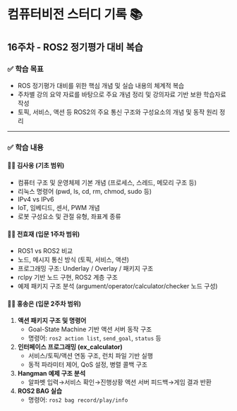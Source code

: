 # 컴퓨터비전 스터디 기록 📚  

## 16주차 - ROS2 정기평가 대비 복습

### ✅ 학습 목표  
- ROS 정기평가 대비를 위한 핵심 개념 및 실습 내용의 체계적 복습  
- 주차별 강의 요약 자료를 바탕으로 주요 개념 정리 및 강의자료 기반 보완 학습자료 작성  
- 토픽, 서비스, 액션 등 ROS2의 주요 통신 구조와 구성요소의 개념 및 동작 원리 정리  

---

### ✅ 학습 내용  

#### 👨‍🏫 김사웅 (기초 범위)  
- 컴퓨터 구조 및 운영체제 기본 개념 (프로세스, 스레드, 메모리 구조 등)  
- 리눅스 명령어 (pwd, ls, cd, rm, chmod, sudo 등)  
- IPv4 vs IPv6  
- IoT, 임베디드, 센서, PWM 개념  
- 로봇 구성요소 및 관절 유형, 좌표계 종류  

#### 👨‍🏫 전효재 (입문 1주차 범위)  
- ROS1 vs ROS2 비교  
- 노드, 메시지 통신 방식 (토픽, 서비스, 액션)  
- 프로그래밍 구조: Underlay / Overlay / 패키지 구조  
- rclpy 기반 노드 구현, ROS2 계층 구조  
- 예제 패키지 구조 분석 (argument/operator/calculator/checker 노드 구성)  

#### 👩‍🏫 홍송은 (입문 2주차 범위)  
1. **액션 패키지 구조 및 명령어**  
   - Goal-State Machine 기반 액션 서버 동작 구조  
   - 명령어: `ros2 action list`, `send_goal`, `status` 등  
2. **인터페이스 프로그래밍 (ex_calculator)**  
   - 서비스/토픽/액션 연동 구조, 런치 파일 기반 실행  
   - 동적 파라미터 제어, QoS 설정, 병렬 콜백 구조  
3. **Hangman 예제 구조 분석**  
   - 알파벳 입력→서비스 확인→진행상황 액션 서버 피드백→게임 결과 반환  
4. **ROS2 BAG 실습**  
   - 명령어: `ros2 bag record/play/info`  

